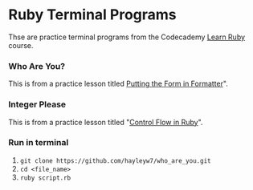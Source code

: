 # Ruby Terminal Programs

Thse are practice terminal programs from the Codecademy [Learn Ruby](https://www.codecademy.com/learn/learn-ruby) course.

### Who Are You?

This is from a practice lesson titled [Putting the Form in Formatter](https://www.codecademy.com/courses/learn-ruby/lessons/putting-the-form-in-formatter/exercises/what-youll-be-building)".

### Integer Please

This is from a practice lesson titled "[Control Flow in Ruby](https://www.codecademy.com/courses/learn-ruby/lessons/control-flow-in-ruby/exercises/how-it-works)".

### Run in terminal

1. ```git clone https://github.com/hayleyw7/who_are_you.git```
2. ```cd <file_name>```
2. ```ruby script.rb```

